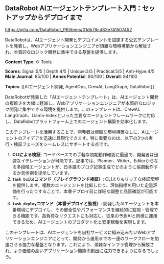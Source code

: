 ## DataRobot AIエージェントテンプレート入門：セットアップからデプロイまで

https://qiita.com/DataRobot_PR/items/01db78cd83e741507452

DataRobotは、AIエージェント開発とデプロイメントを加速する公式テンプレートを発表し、Webアプリケーションエンジニアが煩雑な環境構築から解放され、本質的なロジック開発に集中できる基盤を提供します。

**Content Type**: ⚙️ Tools

**Scores**: Signal:5/5 | Depth:4/5 | Unique:3/5 | Practical:5/5 | Anti-Hype:4/5
**Main Journal**: 85/100 | **Annex Potential**: 80/100 | **Overall**: 84/100

**Topics**: [[AIエージェント開発, AgentOps, CrewAI, LangGraph, DataRobot]]

DataRobotが発表した「AIエージェントテンプレート」は、AIエージェント開発の複雑さを大幅に軽減し、Webアプリケーションエンジニアが本質的なロジック開発に集中できる環境を提供します。このテンプレートは、CrewAI、LangGraph、Llama-Indexといった主要なエージェントフレームワークに対応し、DataRobotプラットフォーム上でのエージェント構築を効率化します。

このテンプレートを活用することで、開発者は煩雑な環境構築なしに、AIエージェントのアイデアを迅速に具現化できます。特に重要なのは、以下の3つの実行・検証フェーズをシームレスにサポートする点です。

1.  **CLIによる検証**: コードベースでの手軽な初期動作確認に最適で、開発者は迅速なイテレーションが可能です。記事では、Planner、Writer、Editorからなる多段階エージェントが、日本語のブログ記事生成でどのように協調動作するか具体例を提示しています。
2.  **`task build`コマンド（プレイグラウンド検証）**: CLIよりもリッチな検証環境を提供します。複数のエージェントを比較したり、評価指標を用いた定量評価を行ったりすることで、本番デプロイ前に詳細な調整と品質確認が可能です。
3.  **`task deploy`コマンド（本番デプロイと監視）**: 開発したAIエージェントを本番環境にデプロイし、その健全性やパフォーマンスを継続的に監視・管理できる機能です。高負荷なリクエストにも対応し、従来の予測AIと同様に運用できるため、AIエージェントのプロダクト化と安定稼働を実現します。

このテンプレートは、AIエージェントを自社サービスに組み込みたいWebアプリケーションエンジニアにとって、開発から運用までの一連のワークフローを加速させる強力な基盤となります。これにより、煩雑なインフラ管理から解放され、より価値の高いアプリケーション機能の創出に注力できるようになるでしょう。